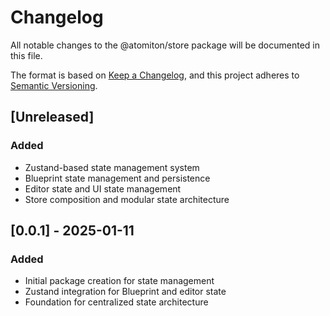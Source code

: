 # Changelog

All notable changes to the @atomiton/store package will be documented in this file.

The format is based on [Keep a Changelog](https://keepachangelog.com/en/1.0.0/),
and this project adheres to [Semantic Versioning](https://semver.org/spec/v2.0.0.html).

## [Unreleased]

### Added

- Zustand-based state management system
- Blueprint state management and persistence
- Editor state and UI state management
- Store composition and modular state architecture

## [0.0.1] - 2025-01-11

### Added

- Initial package creation for state management
- Zustand integration for Blueprint and editor state
- Foundation for centralized state architecture
